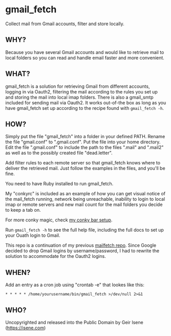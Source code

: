 # gmail_fetch
Collect mail from Gmail accounts, filter and store locally.


## WHY?

Because you have several Gmail accounts and would like to retrieve mail to
local folders so you can read and handle email faster and more convenient.


## WHAT?

gmail_fetch is a solution for retrieving Gmail from different accounts,
logging in via Oauth2, filtering the mail according to the rules you set up
and storing the mail into local imap folders. There is also a gmail_smtp
included for sending mail via Oauth2. It works out-of-the box as long as you
have gmail_fetch set up according to the recipe found with `gmail_fetch -h`. 


## HOW?

Simply put the file "gmail_fetch" into a folder in your defined PATH. Rename
the file "gmail.conf" to ".gmail.conf". Put the file into your home directory.
Edit the file ".gmail.conf" to include the path to the files ".mail" and
".mail2" as well as to the possibly created file "dead.letter". 

Add filter rules to each remote server so that gmail_fetch knows where to
deliver the retrieved mail. Just follow the examples in the files, and you'll
be fine.

You need to have Ruby installed to run gmail_fetch.

My "conkyrc" is included as an example of how you can get visual notice of the
mail_fetch running, network being unreachable, inability to login to local imap 
or remote servers and new mail count for the mail folders you decide to keep a 
tab on.

For more conky magic, check [my conky bar setup](https://github.com/isene/conky).

Run `gmail_fetch -h` to see the full help file, including the full docs to
set up your Ouath login to Gmail.

This repo is a continuation of my previous [mailfetch repo](https://github.com/isene/mailfetch). 
Since Google decided to drop Gmail logins by username/password, I had to
rewrite the solution to accommodate for the Oauth2 logins.

## WHEN?

Add an entry as a cron job using "crontab -e" that lookes like this:

```
* * * * * /home/yourusername/bin/gmail_fetch >/dev/null 2>&1
```

## WHO?

Uncopyrighted and released into the Public Domain by Geir Isene (https://isene.com)
